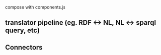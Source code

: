 compose with components.js

## translator pipeline (eg. RDF <-> NL, NL <-> sparql query, etc)

## Connectors


